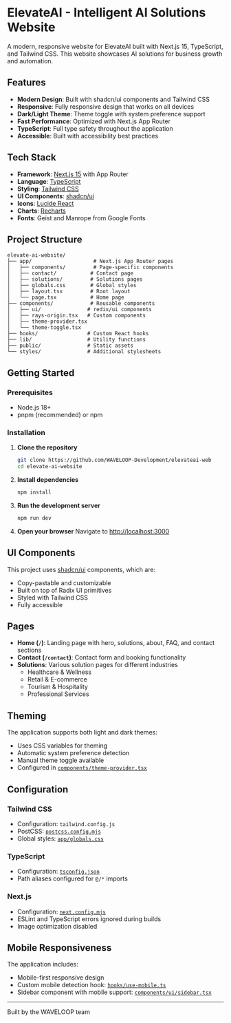 # ElevateAI - Intelligent AI Solutions Website

A modern, responsive website for ElevateAI built with Next.js 15, TypeScript, and Tailwind CSS. This website showcases AI solutions for business growth and automation.

## Features

- **Modern Design**: Built with shadcn/ui components and Tailwind CSS
- **Responsive**: Fully responsive design that works on all devices
- **Dark/Light Theme**: Theme toggle with system preference support
- **Fast Performance**: Optimized with Next.js App Router
- **TypeScript**: Full type safety throughout the application
- **Accessible**: Built with accessibility best practices

## Tech Stack

- **Framework**: [Next.js 15](https://nextjs.org/) with App Router
- **Language**: [TypeScript](https://www.typescriptlang.org/)
- **Styling**: [Tailwind CSS](https://tailwindcss.com/)
- **UI Components**: [shadcn/ui](https://ui.shadcn.com/)
- **Icons**: [Lucide React](https://lucide.dev/)
- **Charts**: [Recharts](https://recharts.org/)
- **Fonts**: Geist and Manrope from Google Fonts

## Project Structure

```
elevate-ai-website/
├── app/                    # Next.js App Router pages
│   ├── components/         # Page-specific components
│   ├── contact/           # Contact page
│   ├── solutions/         # Solutions pages
│   ├── globals.css        # Global styles
│   ├── layout.tsx         # Root layout
│   └── page.tsx           # Home page
├── components/            # Reusable components
│   ├── ui/               # redix/ui components
│   ├── rays-origin.tsx   # Custom components
│   ├── theme-provider.tsx
│   └── theme-toggle.tsx
├── hooks/                # Custom React hooks
├── lib/                  # Utility functions
├── public/               # Static assets
└── styles/               # Additional stylesheets
```

## Getting Started

### Prerequisites

- Node.js 18+ 
- pnpm (recommended) or npm

### Installation

1. **Clone the repository**
   ```bash
   git clone https://github.com/WAVELOOP-Development/elevateai-web
   cd elevate-ai-website
   ```

2. **Install dependencies**
   ```bash
   npm install
   ```

3. **Run the development server**
   ```bash
   npm run dev
   ```

4. **Open your browser**
   Navigate to [http://localhost:3000](http://localhost:3000)


## UI Components

This project uses [shadcn/ui](https://ui.shadcn.com/) components, which are:
- Copy-pastable and customizable
- Built on top of Radix UI primitives
- Styled with Tailwind CSS
- Fully accessible

## Pages

- **Home (`/`)**: Landing page with hero, solutions, about, FAQ, and contact sections
- **Contact (`/contact`)**: Contact form and booking functionality
- **Solutions**: Various solution pages for different industries
  - Healthcare & Wellness
  - Retail & E-commerce
  - Tourism & Hospitality
  - Professional Services

## Theming

The application supports both light and dark themes:
- Uses CSS variables for theming
- Automatic system preference detection
- Manual theme toggle available
- Configured in [`components/theme-provider.tsx`](components/theme-provider.tsx)


## Configuration

### Tailwind CSS
- Configuration: `tailwind.config.js`
- PostCSS: [`postcss.config.mjs`](postcss.config.mjs)
- Global styles: [`app/globals.css`](app/globals.css)

### TypeScript
- Configuration: [`tsconfig.json`](tsconfig.json)
- Path aliases configured for `@/*` imports

### Next.js
- Configuration: [`next.config.mjs`](next.config.mjs)
- ESLint and TypeScript errors ignored during builds
- Image optimization disabled

## Mobile Responsiveness

The application includes:
- Mobile-first responsive design
- Custom mobile detection hook: [`hooks/use-mobile.ts`](hooks/use-mobile.ts)
- Sidebar component with mobile support: [`components/ui/sidebar.tsx`](components/ui/sidebar.tsx)


---

Built by the WAVELOOP team
